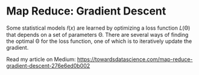 # Map Reduce: Gradient Descent
Some statistical models 𝑓(𝑥) are learned by optimizing a loss function 𝐿(Θ) that depends on a set of parameters Θ. There are several ways of finding the optimal Θ for the loss function, one of which is to iteratively update the gradient.

Read my article on Medium: https://towardsdatascience.com/map-reduce-gradient-descent-276e6ed0b002
